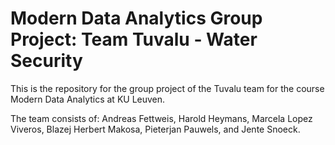 # Modern Data Analytics Group Project: Team Tuvalu - Water Security

This is the repository for the group project of the Tuvalu team for the course Modern Data Analytics at KU Leuven. 

The team consists of: Andreas Fettweis, Harold Heymans, Marcela Lopez Viveros, Blazej Herbert Makosa, Pieterjan Pauwels, and Jente Snoeck.

